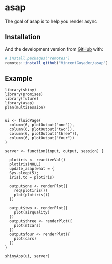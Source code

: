 
<!-- README.md is generated from README.Rmd. Please edit that file -->

# asap

<!-- badges: start -->

<!-- badges: end -->

The goal of asap is to help you render async

## Installation

And the development version from [GitHub](https://github.com/) with:

``` r
# install.packages("remotes")
remotes::install_github("VincentGuyader/asap")
```

## Example

    library(shiny)
    library(promises)
    library(future)
    library(asap)
    plan(multisession)
    
    
    ui <- fluidPage(
      column(6, plotOutput("one")),
      column(6, plotOutput("two")),
      column(6, plotOutput("three")),
      column(6, plotOutput("four"))
    )
    
    server <- function(input, output, session) {
      
      plotiris <- reactiveVal()
      plotiris(NULL)
      update_asap(what = {
      Sys.sleep(5);
      iris},to = plotiris)
      
      output$one <- renderPlot({
        req(plotiris())
        plot(plotiris())
      })
      
      output$two <- renderPlot({
        plot(airquality)
      })
      output$three <- renderPlot({
        plot(mtcars)
      })
      output$four <- renderPlot({
        plot(cars)
      })
    }
    
    shinyApp(ui, server)
